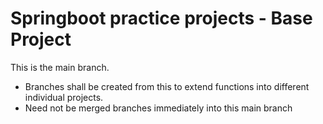 # Springboot practice projects - Base Project
This is the main branch.
- Branches shall be created from this to extend functions into different individual projects.
- Need not be merged branches immediately into this main branch
